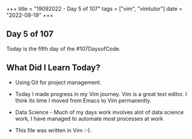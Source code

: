 +++
title = "19092022 - Day 5 of 107"
tags = ["vim", "vimtutor"]
date = "2022-09-19"
+++

## Day 5 of 107

Today is the fifth day of the #107DaysofCode.

## What Did I Learn Today?

* Using Git for project management.
* Today I made progress in my Vim journey. Vim is a great text editor. I think its time I moved from Emacs to Vim permanently.
* Data Science - Much of my days work involves alot of data science work, I have managed to automate most processes at work

* This file was written in Vim :-).
